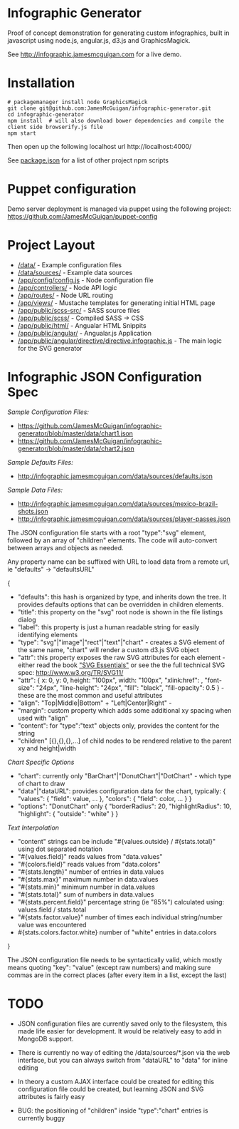 Infographic Generator
=====================

Proof of concept demonstration for generating custom infographics, built in javascript using node.js, angular.js, d3.js and GraphicsMagick.

See http://infographic.jamesmcguigan.com for a live demo.


Installation
============
<pre><code># packagemanager install node GraphicsMagick
git clone git@github.com:JamesMcGuigan/infographic-generator.git
cd infographic-generator
npm install  # will also download bower dependencies and compile the client side browserify.js file
npm start
</code></pre>

Then open up the following localhost url
http://localhost:4000/

See [package.json](https://github.com/JamesMcGuigan/infographic-generator/blob/master/package.json) for a list of other project npm scripts


Puppet configuration
====================

Demo server deployment is managed via puppet using the following project:  
https://github.com/JamesMcGuigan/puppet-config


Project Layout
==============

- [/data/](https://github.com/JamesMcGuigan/infographic-generator/tree/master/data) - Example configuration files
- [/data/sources/](https://github.com/JamesMcGuigan/infographic-generator/tree/master/data/sources/) - Example data sources
- [/app/config/config.js](https://github.com/JamesMcGuigan/infographic-generator/tree/master/app/config/config.js) - Node configuration file
- [/app/controllers/](https://github.com/JamesMcGuigan/infographic-generator/tree/master/app/controllers/) - Node API logic
- [/app/routes/](https://github.com/JamesMcGuigan/infographic-generator/tree/master/app/routes/) - Node URL routing
- [/app/views/](https://github.com/JamesMcGuigan/infographic-generator/tree/master/app/views/) - Mustache templates for generating initial HTML page
- [/app/public/scss-src/](https://github.com/JamesMcGuigan/infographic-generator/tree/master/app/public/scss-src/) - SASS source files
- [/app/public/scss/](https://github.com/JamesMcGuigan/infographic-generator/tree/master/app/public/scss/) - Compiled SASS -> CSS
- [/app/public/html/](https://github.com/JamesMcGuigan/infographic-generator/tree/master/app/public/html/) - Angualar HTML Snippits
- [/app/public/angular/](https://github.com/JamesMcGuigan/infographic-generator/tree/master/app/public/angular/) - Angualar.js Application
- [/app/public/angular/directive/directive.infographic.js](https://github.com/JamesMcGuigan/infographic-generator/tree/master/app/public/angular/directive/directive.infographic.js) - The main logic for the SVG generator

Infographic JSON Configuration Spec
===================================

*Sample Configuration Files:*
- https://github.com/JamesMcGuigan/infographic-generator/blob/master/data/chart1.json
- https://github.com/JamesMcGuigan/infographic-generator/blob/master/data/chart2.json

*Sample Defaults Files:*
- http://infographic.jamesmcguigan.com/data/sources/defaults.json

*Sample Data Files:*
- http://infographic.jamesmcguigan.com/data/sources/mexico-brazil-shots.json
- http://infographic.jamesmcguigan.com/data/sources/player-passes.json

The JSON configuration file starts with a root "type":"svg" element, followed by an array of "children" elements. The code will auto-convert between arrays and objects as needed.

Any property name can be suffixed with URL to load data from a remote url, ie "defaults" -> "defaultsURL"

{
- "defaults":       this hash is organized by type, and inherits down the tree. It provides defaults options that can be overridden in children elements.
- "title":          this property on the "svg" root node is shown in the file listings dialog
- "label":          this property is just a human readable string for easily identifying elements
- "type":           "svg"|"image"|"rect"|"text"|"chart" - creates a SVG element of the same name, "chart" will render a custom d3.js SVG object
- "attr":           this property exposes the raw SVG attributes for each element - either read the book ["SVG Essentials"](http://read.pudn.com/downloads135/ebook/573344/OReilly-SVG-Essential.pdf) or see the the full technical SVG spec: http://www.w3.org/TR/SVG11/
- "attr":           { x: 0, y: 0, height: "100px", width: "100px", "xlink:href": <url>, "font-size": "24px", "line-height": "24px", "fill": "black", "fill-opacity": 0.5 } - these are the most common and useful attributes 
- "align":          "Top|Middle|Bottom" + "Left|Center|Right" - 
- "margin":         custom property which adds some additional xy spacing when used with "align"
- "content":        for "type":"text" objects only, provides the content for the string
- "children"        [{},{},{},...] of child nodes to be rendered relative to the parent xy and height|width  
 
*Chart Specific Options*
- "chart":          currently only "BarChart"|"DonutChart"|"DotChart" - which type of chart to draw
- "data"|"dataURL": provides configuration data for the chart, typically: { "values": { "field": value, ... }, "colors": { "field": color, ... } }
- "options":        "DonutChart" only { "borderRadius": 20, "highlightRadius": 10, "highlight": { "outside": "white" } }

*Text Interpolation*
- "content" strings can be include "#{values.outside} / #{stats.total}" using dot separated notation
- "#{values.field}" reads values from "data.values"
- "#{colors.field}" reads values from "data.colors"
- "#{stats.length}" number of entries in data.values
- "#{stats.max}"    maximum number in data.values
- "#{stats.min}"    minimum number in data.values
- "#{stats.total}"  sum of numbers in data.values
- "#{stats.percent.field}"  percentage string (ie "85%") calculated using: values.field / stats.total
- "#{stats.factor.value}"   number of times each individual string/number value was encountered 
-  #{stats.colors.factor.white} number of "white" entries in data.colors

}

The JSON configuration file needs to be syntactically valid, which mostly means quoting "key": "value" (except raw numbers) 
and making sure commas are in the correct places (after every item in a list, except the last)


TODO
====

- JSON configuration files are currently saved only to the filesystem, this made life easier for development. It would be relatively easy to add in MongoDB support.
  
- There is currently no way of editing the /data/sources/*.json via the web interface, but you can always switch from "dataURL" to "data" for inline editing

- In theory a custom AJAX interface could be created for editing this configuration file could be created, but learning JSON and SVG attributes is fairly easy 

- BUG: the positioning of "children" inside "type":"chart" entries is currently buggy